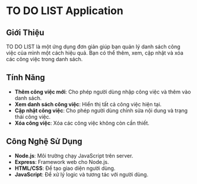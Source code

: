 # TO DO LIST Application

## Giới Thiệu

TO DO LIST là một ứng dụng đơn giản giúp bạn quản lý danh sách công việc của mình một cách hiệu quả. Bạn có thể thêm, xem, cập nhật và xóa các công việc trong danh sách.

## Tính Năng

- **Thêm công việc mới**: Cho phép người dùng nhập công việc và thêm vào danh sách.
- **Xem danh sách công việc**: Hiển thị tất cả công việc hiện tại.
- **Cập nhật công việc**: Cho phép người dùng chỉnh sửa nội dung và trạng thái công việc.
- **Xóa công việc**: Xóa các công việc không còn cần thiết.

## Công Nghệ Sử Dụng

- **Node.js**: Môi trường chạy JavaScript trên server.
- **Express**: Framework web cho Node.js.
- **HTML/CSS**: Để tạo giao diện người dùng.
- **JavaScript**: Để xử lý logic và tương tác với người dùng.


